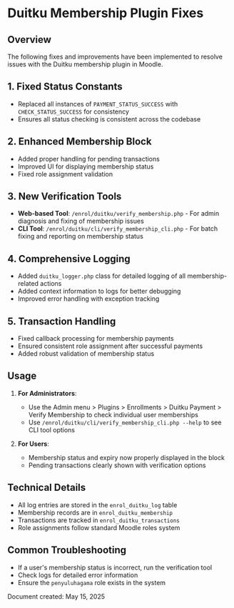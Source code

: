 # Duitku Membership Plugin Fixes

## Overview
The following fixes and improvements have been implemented to resolve issues with the Duitku membership plugin in Moodle.

## 1. Fixed Status Constants
- Replaced all instances of `PAYMENT_STATUS_SUCCESS` with `CHECK_STATUS_SUCCESS` for consistency
- Ensures all status checking is consistent across the codebase

## 2. Enhanced Membership Block
- Added proper handling for pending transactions
- Improved UI for displaying membership status
- Fixed role assignment validation

## 3. New Verification Tools
- **Web-based Tool**: `/enrol/duitku/verify_membership.php` - For admin diagnosis and fixing of membership issues
- **CLI Tool**: `/enrol/duitku/cli/verify_membership_cli.php` - For batch fixing and reporting on membership status

## 4. Comprehensive Logging
- Added `duitku_logger.php` class for detailed logging of all membership-related actions
- Added context information to logs for better debugging
- Improved error handling with exception tracking

## 5. Transaction Handling
- Fixed callback processing for membership payments
- Ensured consistent role assignment after successful payments
- Added robust validation of membership status

## Usage
1. **For Administrators**: 
   - Use the Admin menu > Plugins > Enrollments > Duitku Payment > Verify Membership to check individual user memberships
   - Use `/enrol/duitku/cli/verify_membership_cli.php --help` to see CLI tool options

2. **For Users**:
   - Membership status and expiry now properly displayed in the block
   - Pending transactions clearly shown with verification options

## Technical Details
- All log entries are stored in the `enrol_duitku_log` table
- Membership records are in `enrol_duitku_membership`
- Transactions are tracked in `enrol_duitku_transactions`
- Role assignments follow standard Moodle roles system

## Common Troubleshooting
- If a user's membership status is incorrect, run the verification tool
- Check logs for detailed error information
- Ensure the `penyuluhagama` role exists in the system

Document created: May 15, 2025
